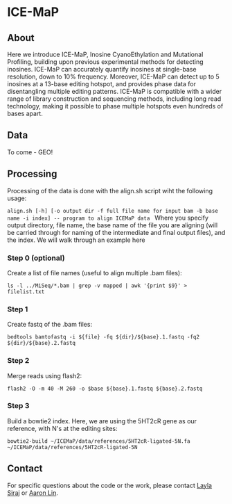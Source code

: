 # ICE-MaP
## About
Here we introduce ICE-MaP, Inosine CyanoEthylation and Mutational Profiling, building upon previous experimental methods for detecting inosines. ICE-MaP can accurately quantify inosines at single-base resolution, down to 10% frequency. Moreover, ICE-MaP can detect up to 5 inosines at a 13-base editing hotspot, and provides phase data for disentangling multiple editing patterns. ICE-MaP is compatible with a wider range of library construction and sequencing methods, including long read technology, making it possible to phase multiple  hotspots even hundreds of bases apart. 
## Data
To come - GEO!
## Processing
Processing of the data is done with the align.sh script wiht the following usage:

```align.sh [-h] [-o output dir -f full file name for input bam -b base name -i index] -- program to align ICEMaP data ```
Where you specify output directory, file name, the base name of the file you are aligning (will be carried through for naming of the intermediate and final output files), and the index. We will walk through an example here
### Step 0 (optional)
Create a list of file names (useful to align multiple .bam files):

```ls -l ../MiSeq/*.bam | grep -v mapped | awk '{print $9}' > filelist.txt```
### Step 1
Create fastq of the .bam files:

```bedtools bamtofastq -i ${file} -fq ${dir}/${base}.1.fastq -fq2 ${dir}/${base}.2.fastq```
### Step 2
Merge reads using flash2:

```flash2 -O -m 40 -M 260 -o $base ${base}.1.fastq ${base}.2.fastq```
### Step 3
Build a bowtie2 index. Here, we are using the 5HT2cR gene as our reference, with N's at the editing sites:

```bowtie2-build ~/ICEMaP/data/references/5HT2cR-ligated-5N.fa ~/ICEMaP/data/references/5HT2cR-ligated-5N ```

## Contact
For specific questions about the code or the work, please contact [Layla Siraj](layla.siraj@gmail.com) or [Aaron Lin](alin@broadinstitute.org).
